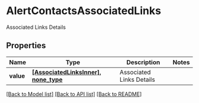 # AlertContactsAssociatedLinks

Associated Links Details

## Properties
Name | Type | Description | Notes
------------ | ------------- | ------------- | -------------
**value** | [**[AssociatedLinksInner], none_type**](AssociatedLinksInner.md) | Associated Links Details | 

[[Back to Model list]](../README.md#documentation-for-models) [[Back to API list]](../README.md#documentation-for-api-endpoints) [[Back to README]](../README.md)


